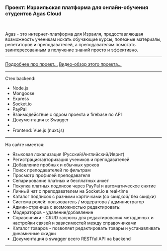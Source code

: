 <h3>Проект: Израильская платформа для онлайн-обучения студентов Agas Cloud</h3>
<br>
<p>
 Agas - это интернет-платформа для Израиля, предоставляющая возможность ученикам искать обучающие курсы, полезные материалы, репетиторов и преподавателей, а преподавателям помогать заинтересованным в получение знаний просто и эффективно.
</p>
<hr>

<a href="https://vk.com/spectradev?w=wall-196405123_28" target="_blank">Подробнее про проект...</a>
<a href="https://vk.com/video-196405123_456239019" target="_blank">Видео-обзор этого проекта...</a>

<hr>
<p>Стек backend:</p>
<ul>
    <li>Node.js</li>
    <li>Mongoose</li>
    <li>Express</li>
    <li>Socket.io</li>
    <li>PayPal</li>  
    <li>Взаимодействие с ядром проекта и firebase по API</li>  
    <li>Документация в: Swagger</li>
    <li></li>
    <li>Frontend: Vue.js (nuxt.js)</li>
</ul>
<hr>
<p>На сайте имеется:</p>
<ul>
    <li> Языковая локализация (Русский/Английский/Иврит)</li>
    <li> Регистрация/авторизация учеников и преподавателей</li>
    <li> Добавление пробных и обычных уроков</li>
    <li> Поиск преподавателей по фильтрам</li>
    <li> Просмотр профилей преподавателя</li>
    <li> Сепарирование платных и бесплатных анкет</li>
    <li> Покупка платных подписок через PayPal и автоматическое снятие</li>
    <li> Личный чат с преподавателем на Socket.io в real-time</li>
    <li> Каталог подписок с разными карточками (со скидкой/ без скидки)</li>
    <li> Система ролей: пользователь / модератора / администратор</li>
    <li> Админ-страница с возможностью редактировать:</li>
    <li> Модераторов - удаление/добавление</li>
    <li> Справочники - CRUD запросы для редактирования метаданных и настройки связей и зависимостей между справочниками</li>
    <li> Каталог товаров - позволяет редактировать товары и устанавливать динамичные скидки</li>
    <li> Документация в swagger всего RESTful API на backend</li>
</ul>
<hr>
